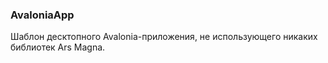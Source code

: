 ### AvaloniaApp

Шаблон десктопного Avalonia-приложения, не использующего никаких библиотек Ars Magna.
